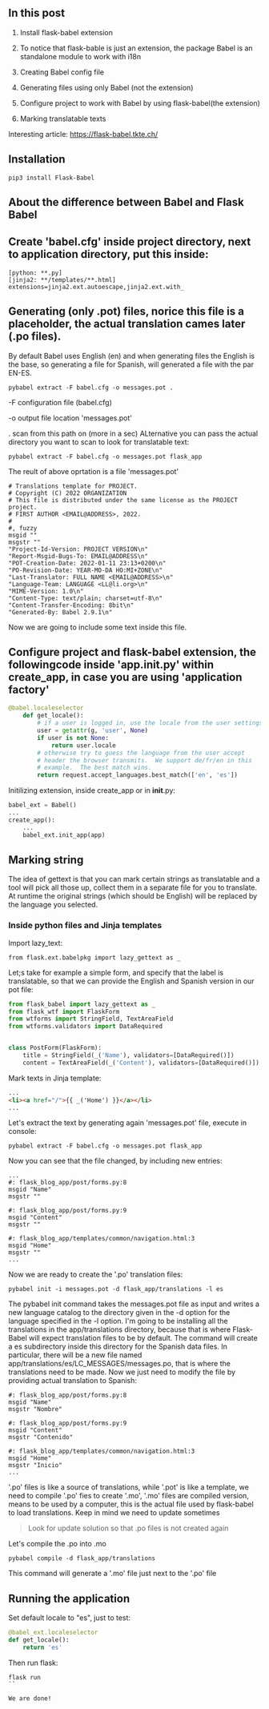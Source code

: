 ## In this post

1. Install flask-babel extension

2. To notice that flask-bable is just an extension, the package Babel is an standalone module to work with i18n

3. Creating Babel config file

4. Generating files using only Babel (not the extension)

5. Configure project to work with Babel by using flask-babel(the extension)

6. Marking translatable texts




Interesting article: https://flask-babel.tkte.ch/

## Installation

```
pip3 install Flask-Babel
```

## About the difference between Babel and Flask Babel

## Create 'babel.cfg' inside project directory, next to application directory, put this inside:


```
[python: **.py]
[jinja2: **/templates/**.html]
extensions=jinja2.ext.autoescape,jinja2.ext.with_
```

## Generating (only .pot) files, norice this file is a  placeholder, the actual translation cames later (.po files).

By default Babel uses English (en) and when generating files the English is the base, so generating a file for Spanish, will generated a file with the par EN-ES.

```commandline
pybabel extract -F babel.cfg -o messages.pot .
```

-F configuration file (babel.cfg)

-o output file location 'messages.pot'

. scan from this path on (more in a sec)
ALternative you can pass the actual directory you want to scan to look for translatable text:
```commandline
pybabel extract -F babel.cfg -o messages.pot flask_app
```

The reult of above oprtation is a file 'messages.pot'

```
# Translations template for PROJECT.
# Copyright (C) 2022 ORGANIZATION
# This file is distributed under the same license as the PROJECT project.
# FIRST AUTHOR <EMAIL@ADDRESS>, 2022.
#
#, fuzzy
msgid ""
msgstr ""
"Project-Id-Version: PROJECT VERSION\n"
"Report-Msgid-Bugs-To: EMAIL@ADDRESS\n"
"POT-Creation-Date: 2022-01-11 23:13+0200\n"
"PO-Revision-Date: YEAR-MO-DA HO:MI+ZONE\n"
"Last-Translator: FULL NAME <EMAIL@ADDRESS>\n"
"Language-Team: LANGUAGE <LL@li.org>\n"
"MIME-Version: 1.0\n"
"Content-Type: text/plain; charset=utf-8\n"
"Content-Transfer-Encoding: 8bit\n"
"Generated-By: Babel 2.9.1\n"
```
Now we are going to include some text inside this file.


## Configure project and flask-babel extension, the followingcode inside 'app.__init__.py' within create_app, in case you are using 'application factory'
```python
@babel.localeselector
    def get_locale():
        # if a user is logged in, use the locale from the user settings
        user = getattr(g, 'user', None)
        if user is not None:
            return user.locale
        # otherwise try to guess the language from the user accept
        # header the browser transmits.  We support de/fr/en in this
        # example.  The best match wins.
        return request.accept_languages.best_match(['en', 'es'])
```

Initilizing extension, inside create_app or in __init__.py:
```python
babel_ext = Babel()
...
create_app():
    ...
    babel_ext.init_app(app)
```

## Marking string

The idea of gettext is that you can mark certain strings as translatable and a tool will pick all those up, collect them in a separate file for you to translate. At runtime the original strings (which should be English) will be replaced by the language you selected.

### Inside python files and Jinja templates

Import lazy_text:
```
from flask.ext.babelpkg import lazy_gettext as _
```
Let;s take for example a simple form, and specify that the label is translatable, so that we can provide the English and Spanish version in our pot file:
```python
from flask_babel import lazy_gettext as _
from flask_wtf import FlaskForm
from wtforms import StringField, TextAreaField
from wtforms.validators import DataRequired


class PostForm(FlaskForm):
    title = StringField(_('Name'), validators=[DataRequired()])
    content = TextAreaField(_('Content'), validators=[DataRequired()])
```
Mark texts in Jinja template:
```html
...
<li><a href="/">{{ _('Home') }}</a></li>
...
```

Let's extract the text by generating again 'messages.pot' file, execute in console:
```commandline
pybabel extract -F babel.cfg -o messages.pot flask_app
```

Now you can see that the file changed, by including new entries:
```
...
#: flask_blog_app/post/forms.py:8
msgid "Name"
msgstr ""

#: flask_blog_app/post/forms.py:9
msgid "Content"
msgstr ""

#: flask_blog_app/templates/common/navigation.html:3
msgid "Home"
msgstr ""
...
```
Now we are ready to create the '.po' translation files:
```commandline
pybabel init -i messages.pot -d flask_app/translations -l es
```
The pybabel init command takes the messages.pot file as input and writes a new language catalog to the directory given in the -d option for the language specified in the -l option. I'm going to be installing all the translations in the app/translations directory, because that is where Flask-Babel will expect translation files to be by default. The command will create a es subdirectory inside this directory for the Spanish data files. In particular, there will be a new file named app/translations/es/LC_MESSAGES/messages.po, that is where the translations need to be made.
Now we just need to modify the file by providing actual translation to Spanish:
```
#: flask_blog_app/post/forms.py:8
msgid "Name"
msgstr "Nombre"

#: flask_blog_app/post/forms.py:9
msgid "Content"
msgstr "Contenido"

#: flask_blog_app/templates/common/navigation.html:3
msgid "Home"
msgstr "Inicio"
...
```

'.po' files is like a source of translations, while '.pot' is like a template, we need to compile '.po' fies to create '.mo', '.mo' files are compiled version, means to be used by a computer, this is the actual file used by flask-babel to load translations.
Keep in mind we need to update sometimes
> Look for update solution so that .po files is not created again

Let's compile the .po into .mo
```
pybabel compile -d flask_app/translations
```
This command will generate a '.mo' file just next to the '.po' file

## Running the application
Set default locale to "es", just to test:
```python
@babel_ext.localeselector
def get_locale():
    return 'es'
```
Then run flask:
```
flask run
``

We are done!